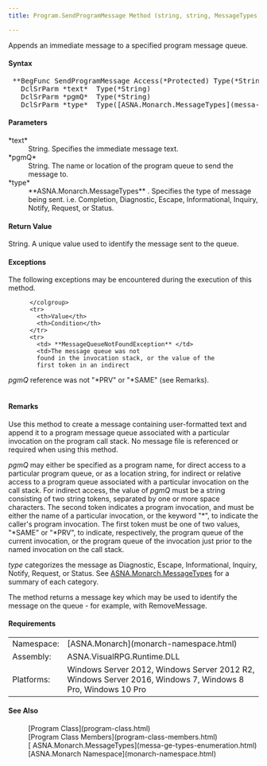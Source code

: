 ```yaml
---
title: Program.SendProgramMessage Method (string, string, MessageTypes)

---
```


Appends an immediate message to a specified program message queue.

#### Syntax
<pre class="syntax"> **BegFunc SendProgramMessage Access(*Protected) Type(*String)
   DclSrParm *text*  Type(*String)
   DclSrParm *pgmQ*  Type(*String)
   DclSrParm *type*  Type([ASNA.Monarch.MessageTypes](messa-ge-types-enumeration.html))** </pre>

#### Parameters
<dl>
        <dt>
 *text* 
        </dt>
        <dd>String. Specifies the immediate message text.</dd>
        <dt>
 *pgmQ* 
        </dt>
        <dd>String. The name or location of the program queue to
        send the message to.</dd>
        <dt>
 *type* 
        </dt>
        <dd>
 **ASNA.Monarch.MessageTypes** . Specifies the
        type of message being sent. i.e. Completion, Diagnostic,
        Escape, Informational, Inquiry, Notify, Request, or
        Status.</dd>
</dl>

#### Return Value
String. A unique value used to identify the message sent to the queue.

#### Exceptions
The following exceptions may be encountered during the execution of this method.
<table class="mytable" cellspacing="0" cellpadding="4" width="90%">
          <colgroup>
            <col width="50%" />
            <col width="50%" />

          </colgroup>
          <tr>
            <th>Value</th>
            <th>Condition</th>
          </tr>
          <tr>
            <td> **MessageQueueNotFoundException** </td>
            <td>The message queue was not
            found in the invocation stack, or the value of the
            first token in an indirect 
 *pgmQ*  reference was not "*PRV" or "*SAME" (see
            Remarks).</td>
          </tr>
</table>

#### Remarks
Use this method to create a message containing user-formatted text and append it to a program message queue associated with a particular invocation on the program call stack. No message file is referenced or required when using this method.

*pgmQ* may either be specified as a program name, for direct access to a particular program queue, or as a location string, for indirect or relative access to a program queue associated with a particular invocation on the call stack. For indirect access, the value of *pgmQ* must be a string consisting of two string tokens, separated by one or more space characters. The second token indicates a program invocation, and must be either the name of a particular invocation, or the keyword "*", to indicate the caller's program invocation. The first token must be one of two values, "*SAME" or "*PRV", to indicate, respectively, the program queue of the current invocation, or the program queue of the invocation just prior to the named invocation on the call stack.

*type* categorizes the message as Diagnostic, Escape, Informational, Inquiry, Notify, Request, or Status. See [ ASNA.Monarch.MessageTypes](messa-ge-types-enumeration.html) for a summary of each category.

The method returns a message key which may be used to identify the message on the queue - for example, with RemoveMessage.
<!-- start -->

#### Requirements
<table class="dttable" cellspacing="0" cellpadding="4" width="60%">
           <colgroup>
            <col width="15%" style="font-weight:bold" />
            <col width="85%" />
          </colgroup>
          <tr>
            <td>Namespace:</td>
            <td>[ASNA.Monarch](monarch-namespace.html)</td>
          </tr>
          <tr>
            <td>Assembly:</td>
            <td>ASNA.VisualRPG.Runtime.DLL</td>
          </tr>
         <tr>
            <td>Platforms:</td>
            <td> Windows Server 2012, Windows Server 2012 R2, Windows Server 2016, Windows 7, Windows 8 Pro, Windows 10 Pro</td>
         </tr>
</table>

<!-- end -->

#### See Also
<dl>
        <dd>[Program
        Class](program-class.html)</dd>
        <dd>
        [Program
        Class Members](program-class-members.html)</dd>
<dd>[
        ASNA.Monarch.MessageTypes](messa-ge-types-enumeration.html)</dd>
<dd>[ASNA.Monarch
        Namespace](monarch-namespace.html)</dd>
</dl>


